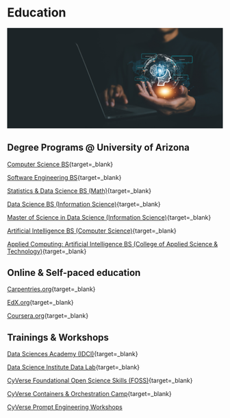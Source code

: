 # Education
![Open Science Banner](assets/ai.jpeg)

## Degree Programs @ University of Arizona

[Computer Science BS](https://www.arizona.edu/degree-search/majors/computer-science-bs){target=_blank}

[Software Engineering BS](https://www.arizona.edu/degree-search/majors/software-engineering){target=_blank}

[Statistics & Data Science BS (Math)](https://www.arizona.edu/degree-search/majors/statistics-and-data-science-bs){target=_blank}

[Data Science BS (Information Science)](https://www.arizona.edu/degree-search/majors/information-science-data-science-emphasis){target=_blank}

[Master of Science in Data Science (Information Science)](https://www.arizona.edu/degree-search/majors/information-science-data-science-emphasis){target=_blank}

[Artificial Intelligence BS (Computer Science)](https://cs.arizona.edu/aibs){target=_blank}

[Applied Computing: Artificial Intelligence BS (College of Applied Science & Technology)](https://azcast.arizona.edu/academics/applied-computing/artificial-intelligence){target=_blank}

## Online & Self-paced education

[Carpentries.org](https://carpentries.org){target=_blank}

[EdX.org](https://www.edx.org/search?q=open+science){target=_blank}

[Coursera.org](https://www.edx.org/search?q=open+science){target=_blank}

## Trainings & Workshops

[Data Sciences Academy (IDCI)](https://dataacademy.arizona.edu/){target=_blank}

[Data Science Institute Data Lab](https://datascience.arizona.edu/datalab){target=_blank}

[CyVerse Foundational Open Science Skills (FOSS)](https://foss.cyverse.org){target=_blank}

[CyVerse Containers & Orchestration Camp](https://cc.cyverse.org){target=_blank}

[CyVerse Prompt Engineering Workshops](https://)